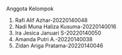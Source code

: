 Anggota Kelompok

1. Rafi Alif Azhar-20220140048
2. Nadi Muna Haliza Kusuma-20220140016
3. Ira Jesica Januari S-20220140050
4. Amanda Putri A.-20220140038
5. Zidan Ariga Pratama-20220140046
